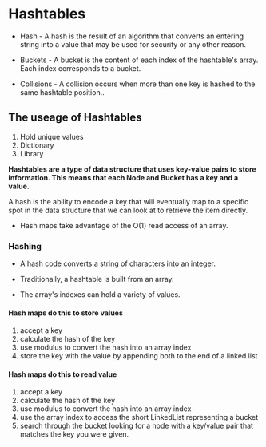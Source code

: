 # Hashtables

* Hash - A hash is the result of an algorithm that converts an entering string into a value that may be used for security or any other reason.

* Buckets - A bucket is the content of each index of the hashtable's array. Each index corresponds to a bucket.


* Collisions - A collision occurs when more than one key is hashed to the same hashtable position..

## The useage of Hashtables

1. Hold unique values
2. Dictionary
3. Library

**Hashtables are a type of data structure that uses key-value pairs to store information. This means that each Node and Bucket has a key and a value.**

A hash is the ability to encode a key that will eventually map to a specific spot in the data structure that we can look at to retrieve the item directly.

* Hash maps take advantage of the O(1) read access of an array.

### Hashing 

* A hash code converts a string of characters into an integer.

* Traditionally, a hashtable is built from an array.

* The array's indexes can hold a variety of values.

#### Hash maps do this to store values

1. accept a key
2. calculate the hash of the key
3. use modulus to convert the hash into an array index
4. store the key with the value by appending both to the end of a linked list

#### Hash maps do this to read value

1. accept a key
2. calculate the hash of the key
3. use modulus to convert the hash into an array index
4. use the array index to access the short LinkedList representing a bucket
5. search through the bucket looking for a node with a key/value pair that matches the key you were given.
